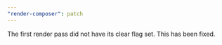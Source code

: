 ```yaml
---
"render-composer": patch
---
```


The first render pass did not have its clear flag set. This has been fixed.
